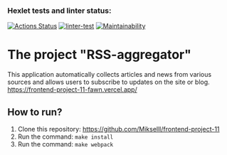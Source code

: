 ### Hexlet tests and linter status:
[![Actions Status](https://github.com/Mikselll/frontend-project-11/workflows/hexlet-check/badge.svg)](https://github.com/Mikselll/frontend-project-11/actions)
[![linter-test](https://github.com/Mikselll/frontend-project-11/actions/workflows/linter-test.yml/badge.svg)](https://github.com/Mikselll/frontend-project-11/actions/workflows/linter-test.yml)
[![Maintainability](https://api.codeclimate.com/v1/badges/178e2ba8455f5500aada/maintainability)](https://codeclimate.com/github/Mikselll/frontend-project-11/maintainability)
# The project "RSS-aggregator"
This application automatically collects articles and news from various sources and allows users to subscribe to updates on the site or blog.
https://frontend-project-11-fawn.vercel.app/
## How to run?
1. Clone this repository: https://github.com/Mikselll/frontend-project-11
2. Run the command: `make install`
3. Run the command: `make webpack`
